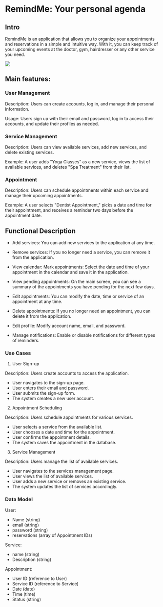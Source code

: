# RemindMe: Your personal agenda

## Intro
RemindMe is an application that allows you to organize your appointments and reservations in a simple and intuitive way. With it, you can keep track of your upcoming events at the doctor, gym, hairdresser or any other service you need.

![](https://media2.giphy.com/media/v1.Y2lkPTc5MGI3NjExb2NtMHlrMWFzbWQ4b29keXl3ejVuaG14NDA4aHZ6NDVsNTJrcmE4YSZlcD12MV9pbnRlcm5hbF9naWZfYnlfaWQmY3Q9Zw/Z2ma2SQKva689hiqV7/giphy.gif)

## Main features:

 ### User Management

Description: 
 Users can create accounts, log in, and manage their personal information.

Usage:
 Users sign up with their email and password, log in to access their accounts, and update their profiles as needed.
 

### Service Management

Description: 
 Users can view available services, add new services, and delete existing services.

Example:
 A user adds "Yoga Classes" as a new service, views the list of available services, and deletes "Spa Treatment" from their list.

### Appointment 

Description:
 Users can schedule appointments within each service and manage their upcoming appointments.

Example:
  A user selects "Dentist Appointment," picks a date and time for their appointment, and receives a reminder two days before the appointment date.

## Functional Description

- Add services:
  You can add new services to the application at any time.

- Remove services: 
  If you no longer need a service, you can remove it from the application.

- View calendar: 
  Mark appointments: Select the date and time of your appointment in the calendar and save it in the application.

- View pending appointments:
  On the main screen, you can see a summary of the appointments you have pending for the next few days.

- Edit appointments: 
  You can modify the date, time or service of an appointment at any time.

- Delete appointments:
  If you no longer need an appointment, you can delete it from the application.

- Edit profile: 
  Modify account name, email, and password.

- Manage notifications: 
  Enable or disable   notifications for different types of reminders.

### Use Cases

1. User Sign-up

Description: Users create accounts to access the application.

- User navigates to the sign-up page.
- User enters their email and password.
- User submits the sign-up form.
- The system creates a new user account.

2. Appointment Scheduling

Description: Users schedule appointments for various services.

- User selects a service from the available list.
- User chooses a date and time for the appointment.
- User confirms the appointment details.
- The system saves the appointment in the database.

3. Service Management

Description: Users manage the list of available services.

- User navigates to the services management page.
- User views the list of available services.
- User adds a new service or removes an    existing service.
- The system updates the list of services       accordingly.


### Data Model  

User:
- Name (string)
- email (string)
- password (string)
- reservations (array of Appointment IDs)

Service:
- name (string)
- Description (string)


Appointment:
- User ID (reference to User)
- Service ID (reference to Service)
- Date (date)
- Time (time)
- Status (string)
